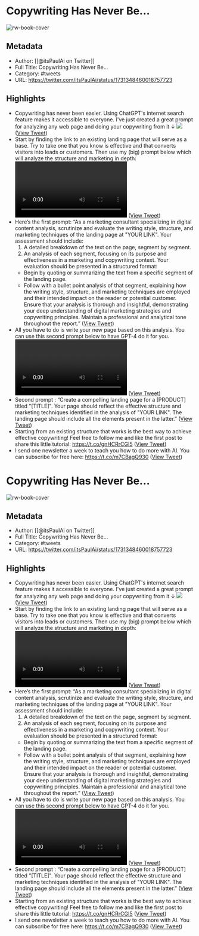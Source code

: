 # Copywriting Has Never Be...

![rw-book-cover](https://pbs.twimg.com/profile_images/1635194645612208129/CdsMv5Hz.jpg)

## Metadata
- Author: [[@itsPaulAi on Twitter]]
- Full Title: Copywriting Has Never Be...
- Category: #tweets
- URL: https://twitter.com/itsPaulAi/status/1731348460018757723

## Highlights
- Copywriting has never been easier.
  Using ChatGPT's internet search feature makes it accessible to everyone.
  I've just created a great prompt for analyzing any web page and doing your copywriting from it ↓ 
  ![](https://pbs.twimg.com/media/GAb8HocWUAEFlwv.jpg) ([View Tweet](https://twitter.com/itsPaulAi/status/1731348460018757723))
- Start by finding the link to an existing landing page that will serve as a base.
  Try to take one that you know is effective and that converts visitors into leads or customers.
  Then use my (big) prompt below which will analyze the structure and marketing in depth: <video controls><source src="https://video.twimg.com/ext_tw_video/1731348508165177344/pu/vid/avc1/462x360/uFhjDKX6xsEQ-Wpx.mp4?tag=12" type="video/mp4"><source src="https://video.twimg.com/ext_tw_video/1731348508165177344/pu/pl/1IbJGFWpkbk_JwL2.m3u8?tag=12&container=fmp4" type="application/x-mpegURL"><source src="https://video.twimg.com/ext_tw_video/1731348508165177344/pu/vid/avc1/346x270/75CCYraQWZMv9F48.mp4?tag=12" type="video/mp4"><source src="https://video.twimg.com/ext_tw_video/1731348508165177344/pu/vid/avc1/926x720/PoPYbWl6P8xWzar7.mp4?tag=12" type="video/mp4">Your browser does not support the video tag.</video> ([View Tweet](https://twitter.com/itsPaulAi/status/1731348641720230385))
- Here’s the first prompt:
  “As a marketing consultant specializing in digital content analysis, scrutinize and evaluate the writing style, structure, and marketing techniques of the landing page at "YOUR LINK". Your assessment should include:
  1. A detailed breakdown of the text on the page, segment by segment.
  2. An analysis of each segment, focusing on its purpose and effectiveness in a marketing and copywriting context.
  Your evaluation should be presented in a structured format:
  - Begin by quoting or summarizing the text from a specific segment of the landing page.
  - Follow with a bullet point analysis of that segment, explaining how the writing style, structure, and marketing techniques are employed and their intended impact on the reader or potential customer.
  Ensure that your analysis is thorough and insightful, demonstrating your deep understanding of digital marketing strategies and copywriting principles. Maintain a professional and analytical tone throughout the report.” ([View Tweet](https://twitter.com/itsPaulAi/status/1731348776743305301))
- All you have to do is write your new page based on this analysis.
  You can use this second prompt below to have GPT-4 do it for you. <video controls><source src="https://video.twimg.com/ext_tw_video/1731348823388090368/pu/vid/avc1/346x270/N4S9bk9VM1GBeMAv.mp4?tag=12" type="video/mp4"><source src="https://video.twimg.com/ext_tw_video/1731348823388090368/pu/vid/avc1/462x360/6bAlWBLp-0FNY2cf.mp4?tag=12" type="video/mp4"><source src="https://video.twimg.com/ext_tw_video/1731348823388090368/pu/pl/EZv2BHVFvwOvUDVz.m3u8?tag=12&container=fmp4" type="application/x-mpegURL"><source src="https://video.twimg.com/ext_tw_video/1731348823388090368/pu/vid/avc1/926x720/v6VpBXrIRzB3V9xo.mp4?tag=12" type="video/mp4">Your browser does not support the video tag.</video> ([View Tweet](https://twitter.com/itsPaulAi/status/1731348942212710759))
- Second prompt :
  “Create a compelling landing page for a [PRODUCT] titled "[TITLE]". Your page should reflect the effective structure and marketing techniques identified in the analysis of "YOUR LINK".
  The landing page should include all the elements present in the latter.” ([View Tweet](https://twitter.com/itsPaulAi/status/1731349025834647797))
- Starting from an existing structure that works is the best way to achieve effective copywriting!
  Feel free to follow me and like the first post to share this little tutorial:
  https://t.co/gnHCRrCGI5 ([View Tweet](https://twitter.com/itsPaulAi/status/1731349860576604284))
- I send one newsletter a week to teach you how to do more with AI.
  You can subscribe for free here:
  https://t.co/m7CBagQ930 ([View Tweet](https://twitter.com/itsPaulAi/status/1731374550284423243))
# Copywriting Has Never Be...

![rw-book-cover](https://pbs.twimg.com/profile_images/1635194645612208129/CdsMv5Hz.jpg)

## Metadata
- Author: [[@itsPaulAi on Twitter]]
- Full Title: Copywriting Has Never Be...
- Category: #tweets
- URL: https://twitter.com/itsPaulAi/status/1731348460018757723

## Highlights
- Copywriting has never been easier.
  Using ChatGPT's internet search feature makes it accessible to everyone.
  I've just created a great prompt for analyzing any web page and doing your copywriting from it ↓ 
  ![](https://pbs.twimg.com/media/GAb8HocWUAEFlwv.jpg) ([View Tweet](https://twitter.com/itsPaulAi/status/1731348460018757723))
- Start by finding the link to an existing landing page that will serve as a base.
  Try to take one that you know is effective and that converts visitors into leads or customers.
  Then use my (big) prompt below which will analyze the structure and marketing in depth: <video controls><source src="https://video.twimg.com/ext_tw_video/1731348508165177344/pu/vid/avc1/462x360/uFhjDKX6xsEQ-Wpx.mp4?tag=12" type="video/mp4"><source src="https://video.twimg.com/ext_tw_video/1731348508165177344/pu/pl/1IbJGFWpkbk_JwL2.m3u8?tag=12&container=fmp4" type="application/x-mpegURL"><source src="https://video.twimg.com/ext_tw_video/1731348508165177344/pu/vid/avc1/346x270/75CCYraQWZMv9F48.mp4?tag=12" type="video/mp4"><source src="https://video.twimg.com/ext_tw_video/1731348508165177344/pu/vid/avc1/926x720/PoPYbWl6P8xWzar7.mp4?tag=12" type="video/mp4">Your browser does not support the video tag.</video> ([View Tweet](https://twitter.com/itsPaulAi/status/1731348641720230385))
- Here’s the first prompt:
  “As a marketing consultant specializing in digital content analysis, scrutinize and evaluate the writing style, structure, and marketing techniques of the landing page at "YOUR LINK". Your assessment should include:
  1. A detailed breakdown of the text on the page, segment by segment.
  2. An analysis of each segment, focusing on its purpose and effectiveness in a marketing and copywriting context.
  Your evaluation should be presented in a structured format:
  - Begin by quoting or summarizing the text from a specific segment of the landing page.
  - Follow with a bullet point analysis of that segment, explaining how the writing style, structure, and marketing techniques are employed and their intended impact on the reader or potential customer.
  Ensure that your analysis is thorough and insightful, demonstrating your deep understanding of digital marketing strategies and copywriting principles. Maintain a professional and analytical tone throughout the report.” ([View Tweet](https://twitter.com/itsPaulAi/status/1731348776743305301))
- All you have to do is write your new page based on this analysis.
  You can use this second prompt below to have GPT-4 do it for you. <video controls><source src="https://video.twimg.com/ext_tw_video/1731348823388090368/pu/vid/avc1/346x270/N4S9bk9VM1GBeMAv.mp4?tag=12" type="video/mp4"><source src="https://video.twimg.com/ext_tw_video/1731348823388090368/pu/vid/avc1/462x360/6bAlWBLp-0FNY2cf.mp4?tag=12" type="video/mp4"><source src="https://video.twimg.com/ext_tw_video/1731348823388090368/pu/pl/EZv2BHVFvwOvUDVz.m3u8?tag=12&container=fmp4" type="application/x-mpegURL"><source src="https://video.twimg.com/ext_tw_video/1731348823388090368/pu/vid/avc1/926x720/v6VpBXrIRzB3V9xo.mp4?tag=12" type="video/mp4">Your browser does not support the video tag.</video> ([View Tweet](https://twitter.com/itsPaulAi/status/1731348942212710759))
- Second prompt :
  “Create a compelling landing page for a [PRODUCT] titled "[TITLE]". Your page should reflect the effective structure and marketing techniques identified in the analysis of "YOUR LINK".
  The landing page should include all the elements present in the latter.” ([View Tweet](https://twitter.com/itsPaulAi/status/1731349025834647797))
- Starting from an existing structure that works is the best way to achieve effective copywriting!
  Feel free to follow me and like the first post to share this little tutorial:
  https://t.co/gnHCRrCGI5 ([View Tweet](https://twitter.com/itsPaulAi/status/1731349860576604284))
- I send one newsletter a week to teach you how to do more with AI.
  You can subscribe for free here:
  https://t.co/m7CBagQ930 ([View Tweet](https://twitter.com/itsPaulAi/status/1731374550284423243))
